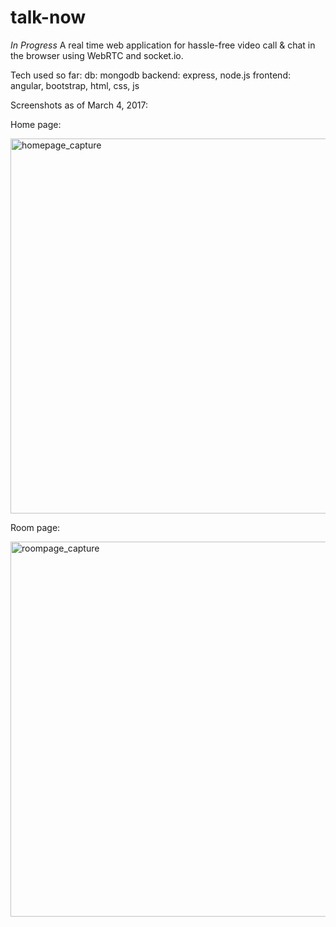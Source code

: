 # talk-now
*In Progress* A real time web application for hassle-free video call &amp; chat in the browser using WebRTC and socket.io.

Tech used so far: 
db: mongodb
backend: express, node.js
frontend: angular, bootstrap, html, css, js

Screenshots as of March 4, 2017:

Home page:<br/>

<img width="600" alt="homepage_capture" src="https://cloud.githubusercontent.com/assets/17349825/23581122/e29e22f0-0127-11e7-8aea-9af3038d048d.png">

Room page:<br/>

<img width="600" alt="roompage_capture" src="https://cloud.githubusercontent.com/assets/17349825/23581121/e1dee606-0127-11e7-8dc3-dad561324b60.png">

